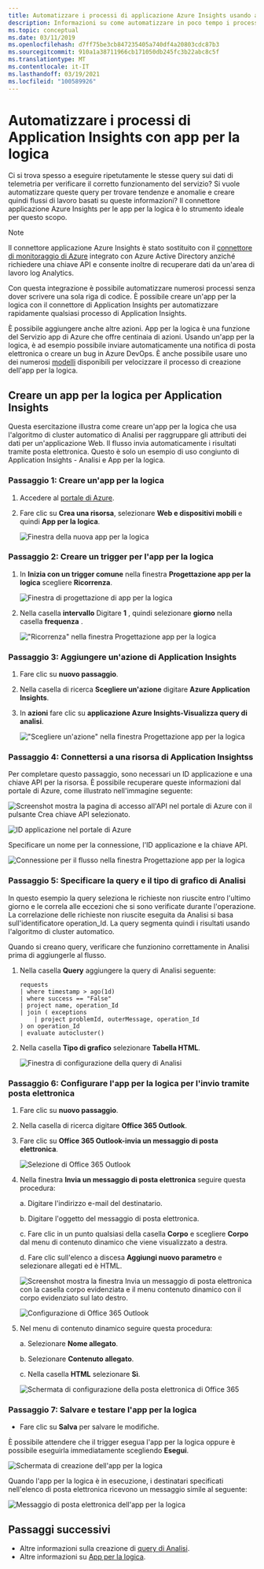 ```yaml
---
title: Automatizzare i processi di applicazione Azure Insights usando app per la logica
description: Informazioni su come automatizzare in poco tempo i processi ripetibili aggiungendo il connettore di Application Insights all'app per la logica.
ms.topic: conceptual
ms.date: 03/11/2019
ms.openlocfilehash: d7ff75be3cb847235405a740df4a20803cdc87b3
ms.sourcegitcommit: 910a1a38711966cb171050db245fc3b22abc8c5f
ms.translationtype: MT
ms.contentlocale: it-IT
ms.lasthandoff: 03/19/2021
ms.locfileid: "100589926"
---
```

# <a name="automate-application-insights-processes-by-using-logic-apps"></a>Automatizzare i processi di Application Insights con app per la logica

Ci si trova spesso a eseguire ripetutamente le stesse query sui dati di telemetria per verificare il corretto funzionamento del servizio? Si vuole automatizzare queste query per trovare tendenze e anomalie e creare quindi flussi di lavoro basati su queste informazioni? Il connettore applicazione Azure Insights per le app per la logica è lo strumento ideale per questo scopo.

> [!NOTE]
> Il connettore applicazione Azure Insights è stato sostituito con il [connettore di monitoraggio di Azure](../logs/logicapp-flow-connector.md) integrato con Azure Active Directory anziché richiedere una chiave API e consente inoltre di recuperare dati da un'area di lavoro log Analytics.

Con questa integrazione è possibile automatizzare numerosi processi senza dover scrivere una sola riga di codice. È possibile creare un'app per la logica con il connettore di Application Insights per automatizzare rapidamente qualsiasi processo di Application Insights. 

È possibile aggiungere anche altre azioni. App per la logica è una funzione del Servizio app di Azure che offre centinaia di azioni. Usando un'app per la logica, è ad esempio possibile inviare automaticamente una notifica di posta elettronica o creare un bug in Azure DevOps. È anche possibile usare uno dei numerosi [modelli](../../logic-apps/logic-apps-create-logic-apps-from-templates.md) disponibili per velocizzare il processo di creazione dell'app per la logica. 

## <a name="create-a-logic-app-for-application-insights"></a>Creare un app per la logica per Application Insights

Questa esercitazione illustra come creare un'app per la logica che usa l'algoritmo di cluster automatico di Analisi per raggruppare gli attributi dei dati per un'applicazione Web. Il flusso invia automaticamente i risultati tramite posta elettronica. Questo è solo un esempio di uso congiunto di Application Insights - Analisi e App per la logica. 

### <a name="step-1-create-a-logic-app"></a>Passaggio 1: Creare un'app per la logica
1. Accedere al [portale di Azure](https://portal.azure.com).
1. Fare clic su **Crea una risorsa**, selezionare **Web e dispositivi mobili** e quindi **App per la logica**.

    ![Finestra della nuova app per la logica](./media/automate-with-logic-apps/1createlogicapp.png)

### <a name="step-2-create-a-trigger-for-your-logic-app"></a>Passaggio 2: Creare un trigger per l'app per la logica
1. In **Inizia con un trigger comune** nella finestra **Progettazione app per la logica** scegliere **Ricorrenza**.

    ![Finestra di progettazione di app per la logica](./media/automate-with-logic-apps/2logicappdesigner.png)

1. Nella casella **intervallo** Digitare **1** , quindi selezionare **giorno** nella casella **frequenza** .

    !["Ricorrenza" nella finestra Progettazione app per la logica](./media/automate-with-logic-apps/3recurrence.png)

### <a name="step-3-add-an-application-insights-action"></a>Passaggio 3: Aggiungere un'azione di Application Insights
1. Fare clic su **nuovo passaggio**.

1. Nella casella di ricerca **Scegliere un'azione** digitare **Azure Application Insights**.

1. In **azioni** fare clic su **applicazione Azure Insights-Visualizza query di analisi**.

    !["Scegliere un'azione" nella finestra Progettazione app per la logica](./media/automate-with-logic-apps/4visualize.png)

### <a name="step-4-connect-to-an-application-insights-resource"></a>Passaggio 4: Connettersi a una risorsa di Application Insightss

Per completare questo passaggio, sono necessari un ID applicazione e una chiave API per la risorsa. È possibile recuperare queste informazioni dal portale di Azure, come illustrato nell'immagine seguente:

![Screenshot mostra la pagina di accesso all'API nel portale di Azure con il pulsante Crea chiave API selezionato.](./media/automate-with-logic-apps/5apiaccess.png)

![ID applicazione nel portale di Azure](./media/automate-with-logic-apps/6apikey.png)

Specificare un nome per la connessione, l'ID applicazione e la chiave API.

![Connessione per il flusso nella finestra Progettazione app per la logica](./media/automate-with-logic-apps/7connection.png)

### <a name="step-5-specify-the-analytics-query-and-chart-type"></a>Passaggio 5: Specificare la query e il tipo di grafico di Analisi
In questo esempio la query seleziona le richieste non riuscite entro l'ultimo giorno e le correla alle eccezioni che si sono verificate durante l'operazione. La correlazione delle richieste non riuscite eseguita da Analisi si basa sull'identificatore operation_Id. La query segmenta quindi i risultati usando l'algoritmo di cluster automatico. 

Quando si creano query, verificare che funzionino correttamente in Analisi prima di aggiungerle al flusso.

1. Nella casella **Query** aggiungere la query di Analisi seguente:

    ```
    requests
    | where timestamp > ago(1d)
    | where success == "False"
    | project name, operation_Id
    | join ( exceptions
        | project problemId, outerMessage, operation_Id
    ) on operation_Id
    | evaluate autocluster()
    ```

1. Nella casella **Tipo di grafico** selezionare **Tabella HTML**.

    ![Finestra di configurazione della query di Analisi](./media/automate-with-logic-apps/8query.png)

### <a name="step-6-configure-the-logic-app-to-send-email"></a>Passaggio 6: Configurare l'app per la logica per l'invio tramite posta elettronica

1. Fare clic su **nuovo passaggio**.

1. Nella casella di ricerca digitare **Office 365 Outlook**.

1. Fare clic su **Office 365 Outlook-invia un messaggio di posta elettronica**.

    ![Selezione di Office 365 Outlook](./media/automate-with-logic-apps/9sendemail.png)

1. Nella finestra **Invia un messaggio di posta elettronica** seguire questa procedura:

   a. Digitare l'indirizzo e-mail del destinatario.

   b. Digitare l'oggetto del messaggio di posta elettronica.

   c. Fare clic in un punto qualsiasi della casella **Corpo** e scegliere **Corpo** dal menu di contenuto dinamico che viene visualizzato a destra.
    
   d. Fare clic sull'elenco a discesa **Aggiungi nuovo parametro** e selezionare allegati ed è HTML.

      ![Screenshot mostra la finestra Invia un messaggio di posta elettronica con la casella corpo evidenziata e il menu contenuto dinamico con il corpo evidenziato sul lato destro.](./media/automate-with-logic-apps/10emailbody.png)

      ![Configurazione di Office 365 Outlook](./media/automate-with-logic-apps/11emailparameter.png)

1. Nel menu di contenuto dinamico seguire questa procedura:

    a. Selezionare **Nome allegato**.

    b. Selezionare **Contenuto allegato**.
    
    c. Nella casella **HTML** selezionare **Sì**.

      ![Schermata di configurazione della posta elettronica di Office 365](./media/automate-with-logic-apps/12emailattachment.png)

### <a name="step-7-save-and-test-your-logic-app"></a>Passaggio 7: Salvare e testare l'app per la logica
* Fare clic su **Salva** per salvare le modifiche.

È possibile attendere che il trigger esegua l'app per la logica oppure è possibile eseguirla immediatamente scegliendo **Esegui**.

![Schermata di creazione dell'app per la logica](./media/automate-with-logic-apps/13save.png)

Quando l'app per la logica è in esecuzione, i destinatari specificati nell'elenco di posta elettronica ricevono un messaggio simile al seguente:

![Messaggio di posta elettronica dell'app per la logica](./media/automate-with-logic-apps/flow9.png)

## <a name="next-steps"></a>Passaggi successivi

- Altre informazioni sulla creazione di [query di Analisi](../logs/get-started-queries.md).
- Altre informazioni su [App per la logica](../../logic-apps/logic-apps-overview.md).



<!--Link references-->


